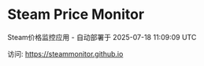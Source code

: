 # Steam Price Monitor

Steam价格监控应用 - 自动部署于 2025-07-18 11:09:09 UTC

访问: https://steammonitor.github.io
